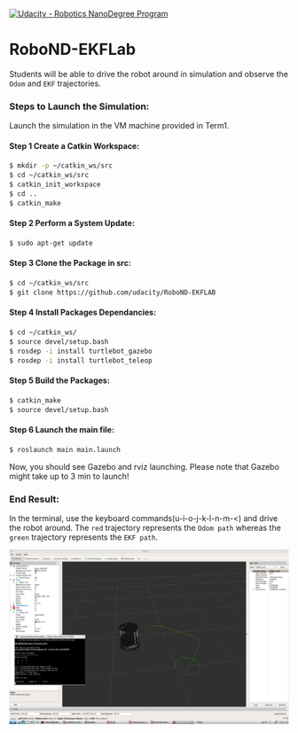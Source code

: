 [![Udacity - Robotics NanoDegree Program](https://s3-us-west-1.amazonaws.com/udacity-robotics/Extra+Images/RoboND_flag.png)](https://www.udacity.com/robotics)

# RoboND-EKFLab
Students will be able to drive the robot around in simulation and observe the `Odom` and `EKF` trajectories.  

### Steps to Launch the Simulation:
Launch the simulation in the VM machine provided in Term1. 

#### Step 1 Create a Catkin Workspace:
```sh
$ mkdir -p ~/catkin_ws/src
$ cd ~/catkin_ws/src
$ catkin_init_workspace
$ cd ..
$ catkin_make
```

#### Step 2 Perform a System Update:
```sh
$ sudo apt-get update
```

#### Step 3 Clone the Package in src:
```sh
$ cd ~/catkin_ws/src
$ git clone https://github.com/udacity/RoboND-EKFLAB
```

#### Step 4 Install Packages Dependancies:
```sh
$ cd ~/catkin_ws/
$ source devel/setup.bash
$ rosdep -i install turtlebot_gazebo
$ rosdep -i install turtlebot_teleop
```

#### Step 5 Build the Packages:
```sh
$ catkin_make
$ source devel/setup.bash
```

#### Step 6 Launch the main file:
```sh
$ roslaunch main main.launch
```
Now, you should see Gazebo and rviz launching. Please note that Gazebo might take up to 3 min to launch! 


### End Result:
In the terminal, use the keyboard commands(u-i-o-j-k-l-n-m-<) and drive the robot around. The `red` trajectory represents the `Odom path` whereas the `green` trajectory represents the `EKF path`.


![alt text](Outcome.png)






